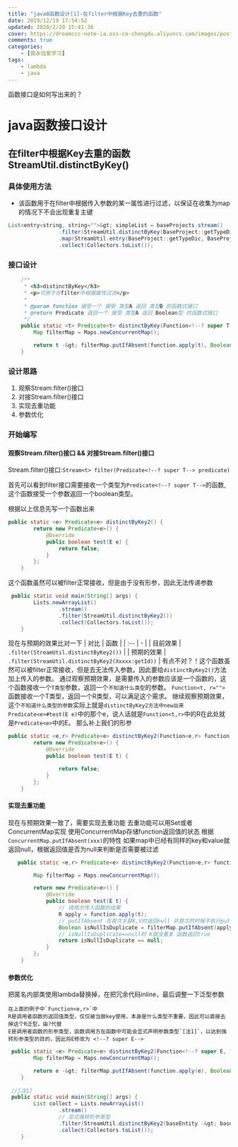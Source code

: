 ```yaml
---
title: "java8函数设计[1]-在filter中根据Key去重的函数"
date: 2019/12/19 17:54:52
updated: 2020/2/20 15:41:36
cover: https://dreamccc-note-ia.oss-cn-chengdu.aliyuncs.com/images/posts/java8函数设计[1]-在filter中根据Key去重的函数/title.jpg
comments: true
categories: 
    - [我永远爱学习]
tags: 
    - lambda
    - java
---
```


函数接口是如何写出来的？
<!--more-->

# java函数接口设计
## 在filter中根据Key去重的函数 StreamUtil.distinctByKey()

### 具体使用方法

- 该函数用于在filter中根据传入参数的某一属性进行过滤，以保证在收集为map的情况下不会出现重复主键


```java
List<entry<string, string="">&gt; simpleList = baseProjects.stream()
                .filter(StreamUtil.distinctByKey(BaseProject::getTypeDic))
                .map(StreamUtil.entry(BaseProject::getTypeDic, BaseProject::getTypeStr))
                .collect(Collectors.toList());
``` 


### 接口设计
```java
    /**
     * <h3>distinctByKey</h3>
     * <p>可用于在filter中根据属性过滤</p>
     *
     * @param function 接受一个 接受 类型A 返回 类型B 的函数式接口
     * @return Predicate 返回一个 接受 类型A 返回 Boolean型 的函数式接口
     */
    public static <t> Predicate<t> distinctByKey(Function<!--? super T, ?--> function) {
        Map filterMap = Maps.newConcurrentMap();

        return t -&gt; filterMap.putIfAbsent(function.apply(t), Boolean.TRUE) == null;
    }
```

### 设计思路

1. 观察Stream.filter()接口
2. 对接Stream.filter()接口
3. 实现去重功能
4. 参数优化

### 开始编写

####  观察Stream.filter()接口 &amp;&amp; 对接Stream.filter()接口

 Stream.filter()接口:`Stream<t> filter(Predicate<!--? super T--> predicate)`


 首先可以看到filter接口需要接收一个类型为`Predicate<!--? super T-->`的函数,这个函数接受一个参数返回一个boolean类型。

根据以上信息先写一个函数出来
```java
public static <e> Predicate<e> distinctByKey2() {
        return new Predicate<e>() {
            @Override
            public boolean test(E e) {
                return false;
            }
        };
    }

```

这个函数虽然可以被filter正常接收，但是由于没有形参，因此无法传递参数
```java
 public static void main(String[] args) {
        Lists.newArrayList()
                .stream()
                .filter(StreamUtil.distinctByKey2())
                .collect(Collectors.toList());
    }
```

现在与预期的效果比对一下
| 对比  | 函数 |
| :-- | - |
| 目前效果 | `.filter(StreamUtil.distinctByKey2())` |
| 预期的效果 | `.filter(StreamUtil.distinctByKey2(Xxxxx:getId))` |
有点不对？！这个函数虽然可以被filter正常接收，但是去无法传入参数。因此要给`distinctByKey2()`方法加上传入的参数。
通过观察预期效果，是需要传入的参数应该是一个函数的，这个函数接收一个`T类型`参数，返回一个`不知道什么类型`的参数。
`Function<t, r="">`函数接收一个T类型，返回一个R类型，可以满足这个需求。
继续观察预期效果，这个`不知道什么类型的参数`实际上就是`distinctByKey2方法中new出来Predicate<e>#test(E e)`中的那个e，说人话就是`Function<t,r>`中的R在此处就是`Predicate<e>`中的E。
那么补上我们的形参
```java
public static <e,r> Predicate<e> distinctByKey2(Function<e,r> function) {
        return new Predicate<e>() {
            @Override
            public boolean test(E t) {

                return false;
            }
        };
    }
```

#### 实现去重功能
现在与预期效果一致了，需要实现去重功能 去重功能可以用Set或者ConcurrentMap实现
使用ConcurrentMap存储function返回值的状态
根据`ConcurrentMap.putIfAbsent(xxx)`的特性 如果map中已经有同样的key和value就返回null，根据返回值是否为null来判断是否需要被过滤

```java
   public static <e,r> Predicate<e> distinctByKey2(Function<e,r> function) {

        Map filterMap = Maps.newConcurrentMap();

        return new Predicate<e>() {
            @Override
            public boolean test(E t) {
                // 调用方传入函数的结果
                R apply = function.apply(t);
                // putIfAbsent 在首次关联K,V时返回null 非首次的时候不执行put()方法 直接返回之前的值
                Boolean isNullIsDuplicate = filterMap.putIfAbsent(apply, Boolean.TRUE);
                // isNullIsDuplicate==null时 K就没重复 函数返回true
                return isNullIsDuplicate == null;
            }
        };
    }
```


#### 参数优化

把匿名内部类使用lambda替换掉，在把冗余代码inline，最后调整一下泛型参数
    
    在上面的例子中`Function<e,r>`中
    R是调用者函数的返回值类型，仅仅被当做key使用，本身是什么类型不重要，因此可以直接去掉这个R泛型，由?代替
    E是调用者函数的形参类型，函数调用方在函数中可能会显式声明参数类型`[注1]`，以达到强转形参类型的目的，因此将E修改为 <!--? super E-->
    
```java
 public static <e> Predicate<e> distinctByKey2(Function<!--? super E, ?--> function) {
        Map filterMap = Maps.newConcurrentMap();

        return e -&gt; filterMap.putIfAbsent(function.apply(e), Boolean.TRUE) == null;
    }
    
 //[注1] 
 public static void main(String[] args) {
        List collect = Lists.newArrayList()
                .stream()
                // 显式强转形参类型
                .filter(StreamUtil.distinctByKey2(baseEntity -&gt; baseEntity))
                .collect(Collectors.toList());
    }
```










